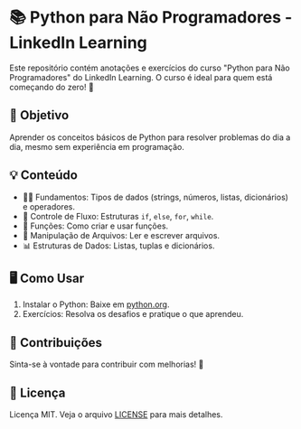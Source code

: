 # 📚 Python para Não Programadores - LinkedIn Learning

Este repositório contém anotações e exercícios do curso "Python para Não Programadores" do LinkedIn Learning. O curso é ideal para quem está começando do zero! 🚀

## 🎯 Objetivo

Aprender os conceitos básicos de Python para resolver problemas do dia a dia, mesmo sem experiência em programação.

## 💡 Conteúdo

- 👩‍💻 Fundamentos: Tipos de dados (strings, números, listas, dicionários) e operadores.
- 🔄 Controle de Fluxo: Estruturas `if`, `else`, `for`, `while`.
- 🔧 Funções: Como criar e usar funções.
- 📂 Manipulação de Arquivos: Ler e escrever arquivos.
- 📊 Estruturas de Dados: Listas, tuplas e dicionários.

## 🖥️ Como Usar

1. Instalar o Python: Baixe em [python.org](https://www.python.org/downloads/).
2. Exercícios: Resolva os desafios e pratique o que aprendeu.

## 🤝 Contribuições

Sinta-se à vontade para contribuir com melhorias! 💪

## 📄 Licença

Licença MIT. Veja o arquivo [LICENSE](LICENSE) para mais detalhes.



